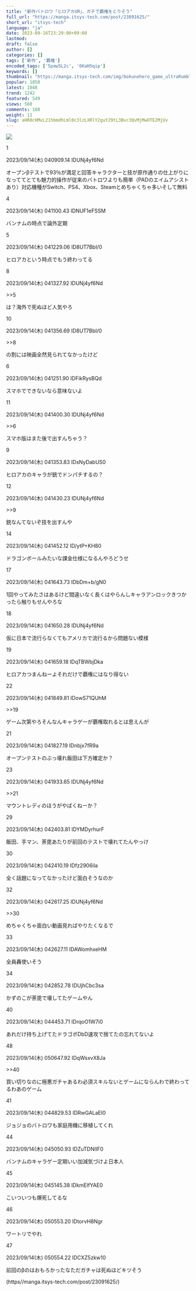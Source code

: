 ```yaml
---
title: "新作バトロワ「ヒロアカUR」、ガチで覇権をとりそう"
full_url: "https://manga.itsys-tech.com/post/23091625/"
short_url: "itsys-tech"
language: "ja"
date: 2023-09-16T23:29:00+09:00
lastmod: 
draft: false
author: []
categories: []
tags: ['新作', '覇権']
encoded_tags: ['5paw5L2c', '6KaH5qip']
keywords: []
thumbnail: "https://manga.itsys-tech.com/img/bokunohero_game_ultraRumble.jpg"
popular: 1850
latest: 1048
trend: 1242
featured: 549
views: 560
comments: 108
weight: 11
slug: aHR0cHMvL21hbmdhLml0c3lzLXRlY2guY29tL3Bvc3QvMjMwOTE2MjUv
---
```


![](https://manga.itsys-tech.com/img/bokunohero_game_ultraRumble.jpg)

<div><p class='t_h'>1 <p>2023/09/14(木) 040909.14 IDUNj4yf6Nd</p></p><p class='t_b'>オープンβテストで93％が満足と回答キャラクターと技が原作通りの仕上がりになっててとても魅力的操作が従来のバトロワよりも簡単（PADのエイムアシストあり）対応機種がSwitch、PS4、Xbox、Steamとめちゃくちゃ多いそして無料</p><p class='t_h'>4 <p>2023/09/14(木) 041100.43 IDNUF1eFSSM</p></p><p class='t_b'>バンナムの時点で論外定期</p><p class='t_h'>5 <p>2023/09/14(木) 041229.06 ID8UT7BbI/0</p></p><p class='t_b'>ヒロアカという時点でもう終わってる</p><p class='t_h t_i'>8 <p>2023/09/14(木) 041327.92 IDUNj4yf6Nd</p></p><p class='t_b t_i'><p class='anchor'>>>5</p>は？海外で死ぬほど人気やろ</p><p class='t_h t_i'>10 <p>2023/09/14(木) 041356.69 ID8UT7BbI/0</p></p><p class='t_b t_i'><p class='anchor'>>>8</p>の割には映画全然見られてなかったけど</p><p class='t_h'>6 <p>2023/09/14(木) 041251.90 IDFikRysBQd</p></p><p class='t_b'>スマホでできないなら意味ないよ</p><p class='t_h t_i'>11 <p>2023/09/14(木) 041400.30 IDUNj4yf6Nd</p></p><p class='t_b t_i'><p class='anchor'>>>6</p>スマホ版はまた後で出すんちゃう？</p><p class='t_h'>9 <p>2023/09/14(木) 041353.83 IDsNyDabUS0</p></p><p class='t_b'>ヒロアカのキャラが銃でドンパチするの？</p><p class='t_h t_i'>12 <p>2023/09/14(木) 041430.23 IDUNj4yf6Nd</p></p><p class='t_b t_i'><p class='anchor'>>>9</p>銃なんてないぞ技を出すんや</p><p class='t_h'>14 <p>2023/09/14(木) 041452.12 ID/ytP+KH80</p></p><p class='t_b'>ドラゴンボールみたいな課金仕様になるんやろどうせ</p><p class='t_h'>17 <p>2023/09/14(木) 041643.73 IDbDm+b/gN0</p></p><p class='t_b'>1回やってみたさはあるけど間違いなく長くはやらんしキャラアンロックきつかったら触りもせんやろな</p><p class='t_h'>18 <p>2023/09/14(木) 041650.28 IDUNj4yf6Nd</p></p><p class='t_b'>仮に日本で流行らなくてもアメリカで流行るから問題ない模様</p><p class='t_h'>19 <p>2023/09/14(木) 041659.18 IDqTBWbjDka</p></p><p class='t_b'>ヒロアカつまんねーよそれだけで覇権にはなり得ない</p><p class='t_h t_i'>22 <p>2023/09/14(木) 041849.81 IDowS71QUhM</p></p><p class='t_b t_i'><p class='anchor'>>>19</p>ゲーム次第やろそんなんキャラゲーが覇権取れるとは思えんが</p><p class='t_h'>21 <p>2023/09/14(木) 041827.19 IDnbjx7fR9a</p></p><p class='t_b'>オープンテストのぶっ壊れ飯田は下方確定か？</p><p class='t_h t_i'>23 <p>2023/09/14(木) 041933.65 IDUNj4yf6Nd</p></p><p class='t_b t_i'><p class='anchor'>>>21</p>マウントレディのほうがやばくねーか？</p><p class='t_h'>29 <p>2023/09/14(木) 042403.81 IDYMDyrhurF</p></p><p class='t_b'>飯田、手マン、荼毘あたりが前回のテストで壊れてたんやっけ</p><p class='t_h'>30 <p>2023/09/14(木) 042410.19 IDfz2906ila</p></p><p class='t_b'>全く話題になってなかったけど面白そうなのか</p><p class='t_h t_i'>32 <p>2023/09/14(木) 042617.25 IDUNj4yf6Nd</p></p><p class='t_b t_i'><p class='anchor'>>>30</p>めちゃくちゃ面白い動画見ればやりたくなるで</p><p class='t_h'>33 <p>2023/09/14(木) 042627.11 IDAWomhxeHM</p></p><p class='t_b'>全員轟使いそう</p><p class='t_h'>34 <p>2023/09/14(木) 042852.78 IDUjhCbc3sa</p></p><p class='t_b'>かずのこが荼毘で壊してたゲームやん</p><p class='t_h'>40 <p>2023/09/14(木) 044453.71 IDrqoO1W7i0</p></p><p class='t_b'>あれだけ持ち上げてたドラゴボDbD速攻で捨てたの忘れてないよ</p><p class='t_h t_i'>48 <p>2023/09/14(木) 050647.92 IDqWsxvX8Ja</p></p><p class='t_b t_i'><p class='anchor'>>>40</p>買い切りなのに極悪ガチャあるわ必須スキルないとゲームにならんわで終わってるわあのゲーム</p><p class='t_h'>41 <p>2023/09/14(木) 044829.53 IDRwGALaEI0</p></p><p class='t_b'>ジョジョのバトロワも家庭用機に移植してくれ</p><p class='t_h'>44 <p>2023/09/14(木) 045050.93 IDZuTDNIIF0</p></p><p class='t_b'>バンナムのキャラゲー定期いい加減気づけよ日本人</p><p class='t_h'>45 <p>2023/09/14(木) 045145.38 IDkmElfYAE0</p></p><p class='t_b'>こいついつも爆死してるな</p><p class='t_h'>46 <p>2023/09/14(木) 050553.20 IDtorvH8Ngr</p></p><p class='t_b'>ワートリでやれ</p><p class='t_h'>47 <p>2023/09/14(木) 050554.22 IDCXZ5zkw10</p></p><p class='t_b'>前回のβのはおもろかったなただガチャは死ぬほどキツそう</p></div>

(https//manga.itsys-tech.com/post/23091625/)
